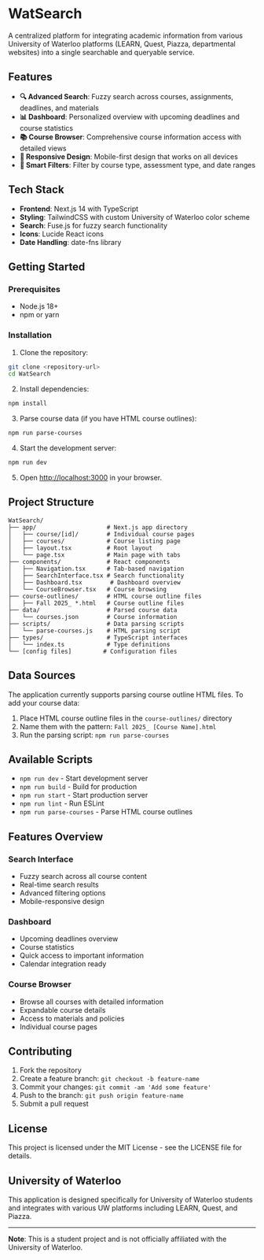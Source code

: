 # WatSearch

A centralized platform for integrating academic information from various University of Waterloo platforms (LEARN, Quest, Piazza, departmental websites) into a single searchable and queryable service.

## Features

- **🔍 Advanced Search**: Fuzzy search across courses, assignments, deadlines, and materials
- **📊 Dashboard**: Personalized overview with upcoming deadlines and course statistics
- **📚 Course Browser**: Comprehensive course information access with detailed views
- **📱 Responsive Design**: Mobile-first design that works on all devices
- **🎯 Smart Filters**: Filter by course type, assessment type, and date ranges

## Tech Stack

- **Frontend**: Next.js 14 with TypeScript
- **Styling**: TailwindCSS with custom University of Waterloo color scheme
- **Search**: Fuse.js for fuzzy search functionality
- **Icons**: Lucide React icons
- **Date Handling**: date-fns library

## Getting Started

### Prerequisites

- Node.js 18+
- npm or yarn

### Installation

1. Clone the repository:

```bash
git clone <repository-url>
cd WatSearch
```

2. Install dependencies:

```bash
npm install
```

3. Parse course data (if you have HTML course outlines):

```bash
npm run parse-courses
```

4. Start the development server:

```bash
npm run dev
```

5. Open [http://localhost:3000](http://localhost:3000) in your browser.

## Project Structure

```
WatSearch/
├── app/                    # Next.js app directory
│   ├── course/[id]/        # Individual course pages
│   ├── courses/            # Course listing page
│   ├── layout.tsx          # Root layout
│   └── page.tsx            # Main page with tabs
├── components/             # React components
│   ├── Navigation.tsx      # Tab-based navigation
│   ├── SearchInterface.tsx # Search functionality
│   ├── Dashboard.tsx        # Dashboard overview
│   └── CourseBrowser.tsx   # Course browsing
├── course-outlines/        # HTML course outline files
│   ├── Fall 2025_ *.html   # Course outline files
├── data/                   # Parsed course data
│   └── courses.json        # Course information
├── scripts/                # Data parsing scripts
│   └── parse-courses.js    # HTML parsing script
├── types/                  # TypeScript interfaces
│   └── index.ts            # Type definitions
└── [config files]         # Configuration files
```

## Data Sources

The application currently supports parsing course outline HTML files. To add your course data:

1. Place HTML course outline files in the `course-outlines/` directory
2. Name them with the pattern: `Fall 2025_ [Course Name].html`
3. Run the parsing script: `npm run parse-courses`

## Available Scripts

- `npm run dev` - Start development server
- `npm run build` - Build for production
- `npm run start` - Start production server
- `npm run lint` - Run ESLint
- `npm run parse-courses` - Parse HTML course outlines

## Features Overview

### Search Interface

- Fuzzy search across all course content
- Real-time search results
- Advanced filtering options
- Mobile-responsive design

### Dashboard

- Upcoming deadlines overview
- Course statistics
- Quick access to important information
- Calendar integration ready

### Course Browser

- Browse all courses with detailed information
- Expandable course details
- Access to materials and policies
- Individual course pages

## Contributing

1. Fork the repository
2. Create a feature branch: `git checkout -b feature-name`
3. Commit your changes: `git commit -am 'Add some feature'`
4. Push to the branch: `git push origin feature-name`
5. Submit a pull request

## License

This project is licensed under the MIT License - see the LICENSE file for details.

## University of Waterloo

This application is designed specifically for University of Waterloo students and integrates with various UW platforms including LEARN, Quest, and Piazza.

---

**Note**: This is a student project and is not officially affiliated with the University of Waterloo.
